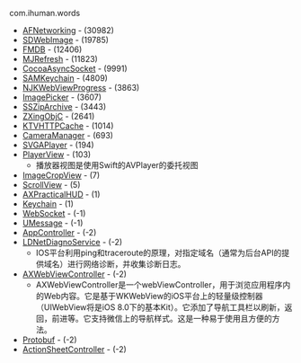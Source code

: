 com.ihuman.words

- [AFNetworking](https://github.com/AFNetworking/AFNetworking.git) - (30982)
- [SDWebImage](https://github.com/rs/SDWebImage.git) - (19785)
- [FMDB](https://github.com/ccgus/fmdb.git) - (12406)
- [MJRefresh](https://github.com/CoderMJLee/MJRefresh.git) - (11823)
- [CocoaAsyncSocket](https://github.com/robbiehanson/CocoaAsyncSocket.git) - (9991)
- [SAMKeychain](https://github.com/soffes/samkeychain.git) - (4809)
- [NJKWebViewProgress](https://github.com/ninjinkun/NJKWebViewProgress.git) - (3863)
- [ImagePicker](https://github.com/hyperoslo/ImagePicker.git) - (3607)
- [SSZipArchive](https://github.com/ZipArchive/ZipArchive.git) - (3443)
- [ZXingObjC](https://github.com/TheLevelUp/ZXingObjC.git) - (2641)
- [KTVHTTPCache](https://github.com/ChangbaDevs/KTVHTTPCache.git) - (1014)
- [CameraManager](https://github.com/imaginary-cloud/CameraManager.git) - (693)
- [SVGAPlayer](https://github.com/yyued/SVGAPlayer-iOS.git) - (194)
- [PlayerView](https://github.com/davidlondono/PlayerView.git) - (103)
    - 播放器视图是使用Swift的AVPlayer的委托视图
- [ImageCropView](https://github.com/zanadu/ImageCropView.git) - (7)
- [ScrollView](https://github.com/EricYellow/ScrollView.git) - (5)
- [AXPracticalHUD](https://github.com/devedbox/AXPracticalHUD.git) - (1)
- [Keychain](https://github.com/pkrll/Keychain.git) - (1)
- [WebSocket](https://github.com/yourtion/WebSocket-OC.git) - (-1)
- [UMessage](https://github.com/umshile/UMessage.git) - (-1)
- [AppController](https://github.com/cgossain/AppController.git) - (-2)
- [LDNetDiagnoService](https://github.com/Lede-Inc/LDNetDiagnoService_IOS.git) - (-2)
    - IOS平台利用ping和traceroute的原理，对指定域名（通常为后台API的提供域名）进行网络诊断，并收集诊断日志。
- [AXWebViewController](https://github.com/devedbox/AXWebViewController.git) - (-2)
    - AXWebViewController是一个webViewController，用于浏览应用程序内的Web内容。它是基于WKWebView的iOS平台上的轻量级控制器（UIWebView将是iOS 8.0下的基本Kit）。它添加了导航工具栏以刷新，返回，前进等。它支持微信上的导航样式。这是一种易于使用且方便的方法。
- [Protobuf](https://github.com/google/protobuf.git) - (-2)
- [ActionSheetController](https://github.com/cuzv/ActionSheetController.git) - (-2)